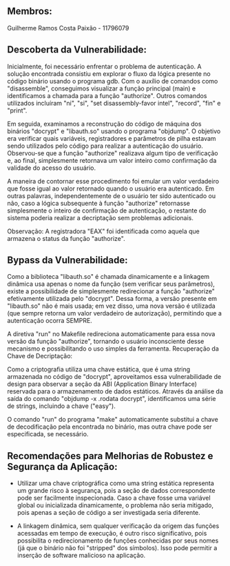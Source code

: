 ## Membros:

Guilherme Ramos Costa Paixão - 11796079

## Descoberta da Vulnerabilidade:

Inicialmente, foi necessário enfrentar o problema de autenticação. A solução encontrada consistiu em explorar o fluxo da lógica presente no código binário usando o programa gdb. Com o auxílio de comandos como "disassemble", conseguimos visualizar a função principal (main) e identificamos a chamada para a função "authorize". Outros comandos utilizados incluíram "ni", "si", "set disassembly-favor intel", "record", "fin" e "print".

Em seguida, examinamos a reconstrução do código de máquina dos binários "docrypt" e "libauth.so" usando o programa "objdump". O objetivo era verificar quais variáveis, registradores e parâmetros de pilha estavam sendo utilizados pelo código para realizar a autenticação do usuário. Observou-se que a função "authorize" realizava algum tipo de verificação e, ao final, simplesmente retornava um valor inteiro como confirmação da validade do acesso do usuário.

A maneira de contornar esse procedimento foi emular um valor verdadeiro que fosse igual ao valor retornado quando o usuário era autenticado. Em outras palavras, independentemente de o usuário ter sido autenticado ou não, caso a lógica subsequente à função "authorize" retornasse simplesmente o inteiro de confirmação de autenticação, o restante do sistema poderia realizar a decriptação sem problemas adicionais.

Observação: A registradora "EAX" foi identificada como aquela que armazena o status da função "authorize".

## Bypass da Vulnerabilidade:

Como a biblioteca "libauth.so" é chamada dinamicamente e a linkagem dinâmica usa apenas o nome da função (sem verificar seus parâmetros), existe a possibilidade de simplesmente redirecionar a função "authorize" efetivamente utilizada pelo "docrypt". Dessa forma, a versão presente em "libauth.so" não é mais usada; em vez disso, uma nova versão é utilizada (que sempre retorna um valor verdadeiro de autorização), permitindo que a autenticação ocorra SEMPRE.

A diretiva "run" no Makefile redireciona automaticamente para essa nova versão da função "authorize", tornando o usuário inconsciente desse mecanismo e possibilitando o uso simples da ferramenta.
Recuperação da Chave de Decriptação:

Como a criptografia utiliza uma chave estática, que é uma string armazenada no código de "docrypt", aproveitamos essa vulnerabilidade de design para observar a seção da ABI (Application Binary Interface) reservada para o armazenamento de dados estáticos. Através da análise da saída do comando "objdump -x .rodata docrypt", identificamos uma série de strings, incluindo a chave ("easy").

O comando "run" do programa "make" automaticamente substitui a chave de decodificação pela encontrada no binário, mas outra chave pode ser especificada, se necessário.

## Recomendações para Melhorias de Robustez e Segurança da Aplicação:

- Utilizar uma chave criptográfica como uma string estática representa um grande risco à segurança, pois a seção de dados correspondente pode ser facilmente inspecionada. Caso a chave fosse uma variável global ou inicializada dinamicamente, o problema não seria mitigado, pois apenas a seção de código a ser investigada seria diferente.

- A linkagem dinâmica, sem qualquer verificação da origem das funções acessadas em tempo de execução, é outro risco significativo, pois possibilita o redirecionamento de funções conhecidas por seus nomes (já que o binário não foi "stripped" dos símbolos). Isso pode permitir a inserção de software malicioso na aplicação.
